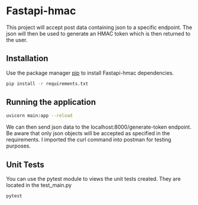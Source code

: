 # Fastapi-hmac

This project will accept post data containing json to a specific endpoint. The json will then be used to generate an HMAC token which is then returned to the user.

## Installation

Use the package manager [pip](https://pip.pypa.io/en/stable/) to install Fastapi-hmac dependencies.
```bash
pip install -r requirements.txt
```

## Running the application

```bash
uvicorn main:app --reload
```

We can then send json data to the localhost:8000/generate-token endpoint. Be aware that only json objects will be accepted as specified in the requirements.
I imported the curl command into postman for testing purposes.

## Unit Tests

You can use the pytest module to views the unit tests created. They are located in the test_main.py
```bash
pytest
```
